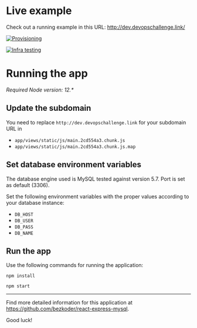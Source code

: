 # Live example
Check out a running example in this URL: http://dev.devopschallenge.link/

[![Provisioning](https://github.com/hmanzur/challenge-demo/actions/workflows/provision.yml/badge.svg)](https://github.com/hmanzur/challenge-demo/actions/workflows/provision.yml)

[![Infra testing](https://github.com/hmanzur/challenge-demo/actions/workflows/test.yml/badge.svg)](https://github.com/hmanzur/challenge-demo/actions/workflows/test.yml)

# Running the app

_Required Node version: 12.*_

## Update the subdomain
You need to replace `http://dev.devopschallenge.link` for your subdomain URL in 
+ `app/views/static/js/main.2cd554a3.chunk.js` 
+ `app/views/static/js/main.2cd554a3.chunk.js.map`

## Set database environment variables
The database engine used is MySQL tested against version 5.7. Port is set as default (3306).

Set the following environment variables with the proper values according to your database instance:
+ `DB_HOST`
+ `DB_USER`
+ `DB_PASS`
+ `DB_NAME`


## Run the app

Use the following commands for running the application:

```
npm install
```

```
npm start
```

---

Find more detailed information for this application at https://github.com/bezkoder/react-express-mysql.

Good luck!
